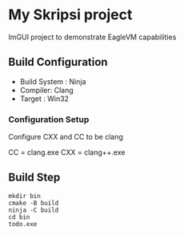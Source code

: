 # My Skripsi project

ImGUI project to demonstrate EagleVM capabilities

## Build Configuration 

- Build System : Ninja 
- Compiler: Clang
- Target : Win32

### Configuration Setup

Configure CXX and CC to be clang

CC = clang.exe
CXX = clang++.exe

## Build Step

```
mkdir bin
cmake -B build
ninja -C build
cd bin
todo.exe
```
